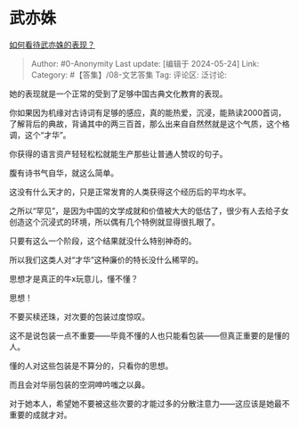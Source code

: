 # 武亦姝
[如何看待武亦姝的表现？](https://www.zhihu.com/question/55309931/answer/3508116546)

> Author: #0-Anonymity
> Last update: [编辑于 2024-05-24]
> Link:
> Category: #【答集】/08-文艺答集 
> Tag: 
> 评论区:
> 泛讨论:

她的表现就是一个正常的受到了足够中国古典文化教育的表现。

你如果因为机缘对古诗词有足够的感应，真的能热爱，沉浸，能熟读2000首词，了解背后的典故，背诵其中的两三百首，那么出来自自然然就是这个气质，这个格调，这个“才华”。

你获得的语言资产轻轻松松就能生产那些让普通人赞叹的句子。

腹有诗书气自华，就这么简单。

这没有什么天才的，只是正常发育的人类获得这个经历后的平均水平。

之所以“罕见”，是因为中国的文学成就和价值被大大的低估了，很少有人去给子女创造这个沉浸式的环境，所以偶有几个特例就显得很扎眼了。

只要有这么一个阶段，这个结果就没什么特别神奇的。

所以我们这类人对“才华”这种廉价的特长没什么稀罕的。

思想才是真正的牛x玩意儿，懂不懂？

思想！

不要买椟还珠，对次要的包装过度惊叹。

这不是说包装一点不重要——毕竟不懂的人也只能看包装——但真正重要的是懂的人。

懂的人对这些包装是不算分的，只看你的思想。

而且会对华丽包装的空洞呻吟嗤之以鼻。

对于她本人，希望她不要被这些次要的才能过多的分散注意力——这应该是她最不重要的成就才对。
